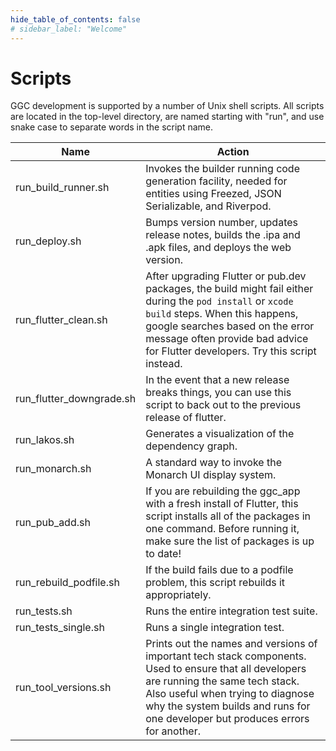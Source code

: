 ```yaml
---
hide_table_of_contents: false
# sidebar_label: "Welcome"
---
```


# Scripts

GGC development is supported by a number of Unix shell scripts. All scripts are located in the top-level directory, are named starting with "run", and use snake case to separate words in the script name.  

| Name                 | Action                                                                                                                                                                                                                                                            |
|----------------------|-------------------------------------------------------------------------------------------------------------------------------------------------------------------------------------------------------------------------------------------------------------------|
| run_build_runner.sh  | Invokes the builder running code generation facility, needed for entities using Freezed, JSON Serializable, and Riverpod.                                                                                                                                         |
| run_deploy.sh | Bumps version number, updates release notes, builds the .ipa and .apk files, and deploys the web version.                                                                                                                                                         |
| run_flutter_clean.sh | After upgrading Flutter or pub.dev packages, the build might fail either during the `pod install` or `xcode build` steps. When this happens, google searches based on the error message often provide bad advice for Flutter developers. Try this script instead. |
| run_flutter_downgrade.sh | In the event that a new release breaks things, you can use this script to back out to the previous release of flutter.                                                                                                                                            |
| run_lakos.sh | Generates a visualization of the dependency graph.                                                                                                                                                                                                                |
| run_monarch.sh       | A standard way to invoke the Monarch UI display system.                                                                                                                                                                                                           |
| run_pub_add.sh       | If you are rebuilding the ggc_app with a fresh install of Flutter, this script installs all of the packages in one command. Before running it, make sure the list of packages is up to date!                                                                      |
| run_rebuild_podfile.sh | If the build fails due to a podfile problem, this script rebuilds it appropriately.                                                                                                                                                                               |
| run_tests.sh | Runs the entire integration test suite.                                                                                                                                                                                                                           |
| run_tests_single.sh | Runs a single integration test.                                                                                                                                                                                                                                   |
| run_tool_versions.sh | Prints out the names and versions of important tech stack components. Used to ensure that all developers are running the same tech stack. Also useful when trying to diagnose why the system builds and runs for one developer but produces errors for another.   |                                                 |
